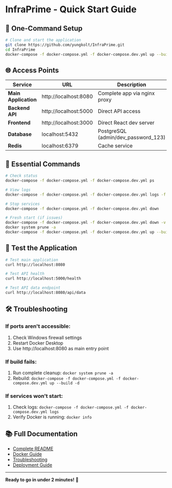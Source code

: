 # InfraPrime - Quick Start Guide

## 🚀 One-Command Setup

```bash
# Clone and start the application
git clone https://github.com/yungkolt/InfraPrime.git
cd InfraPrime
docker-compose -f docker-compose.yml -f docker-compose.dev.yml up --build -d
```

## 🌐 Access Points

| Service | URL | Description |
|---------|-----|-------------|
| **Main Application** | http://localhost:8080 | Complete app via nginx proxy |
| **Backend API** | http://localhost:5000 | Direct API access |
| **Frontend** | http://localhost:3000 | Direct React dev server |
| **Database** | localhost:5432 | PostgreSQL (admin/dev_password_123) |
| **Redis** | localhost:6379 | Cache service |

## 🔧 Essential Commands

```bash
# Check status
docker-compose -f docker-compose.yml -f docker-compose.dev.yml ps

# View logs
docker-compose -f docker-compose.yml -f docker-compose.dev.yml logs -f

# Stop services
docker-compose -f docker-compose.yml -f docker-compose.dev.yml down

# Fresh start (if issues)
docker-compose -f docker-compose.yml -f docker-compose.dev.yml down -v
docker system prune -a
docker-compose -f docker-compose.yml -f docker-compose.dev.yml up --build -d
```

## 🧪 Test the Application

```bash
# Test main application
curl http://localhost:8080

# Test API health
curl http://localhost:5000/health

# Test API data endpoint
curl http://localhost:8080/api/data
```

## 🛠️ Troubleshooting

### If ports aren't accessible:
1. Check Windows firewall settings
2. Restart Docker Desktop
3. Use http://localhost:8080 as main entry point

### If build fails:
1. Run complete cleanup: `docker system prune -a`
2. Rebuild: `docker-compose -f docker-compose.yml -f docker-compose.dev.yml up --build -d`

### If services won't start:
1. Check logs: `docker-compose -f docker-compose.yml -f docker-compose.dev.yml logs`
2. Verify Docker is running: `docker info`

## 📚 Full Documentation

- [Complete README](README.md)
- [Docker Guide](docs/DOCKER.md)
- [Troubleshooting](docs/TROUBLESHOOTING.md)
- [Deployment Guide](docs/DEPLOYMENT.md)

---

**Ready to go in under 2 minutes!** 🎉
